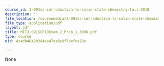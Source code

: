 ```yaml
---
course_id: 3-091sc-introduction-to-solid-state-chemistry-fall-2010
description: ''
file_location: /coursemedia/3-091sc-introduction-to-solid-state-chemistry-fall-2010/4c4db48420384ea47aa6e9f7b4fca28e_MIT3_091SCF10Exam_2_Prob_1_300k.pdf
file_type: application/pdf
layout: pdf
title: MIT3_091SCF10Exam_2_Prob_1_300k.pdf
type: course
uid: 4c4db48420384ea47aa6e9f7b4fca28e

---
```

None